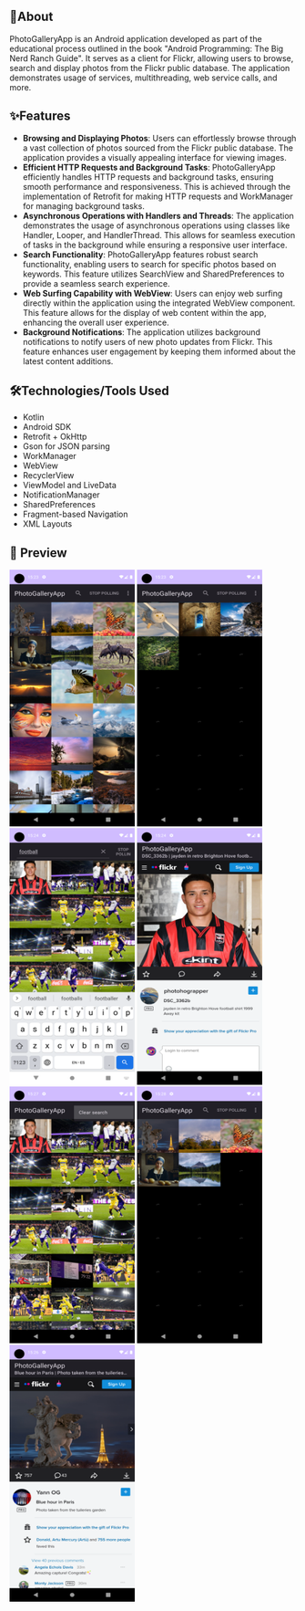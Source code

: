 ## 📝About
PhotoGalleryApp is an Android application developed as part of the educational process outlined in the book "Android Programming: The Big Nerd Ranch Guide". It serves as a client for Flickr, allowing users to browse, search and display photos from the Flickr public database. The application demonstrates usage of services, multithreading, web service calls, and more.

## ✨Features
- **Browsing and Displaying Photos**: Users can effortlessly browse through a vast collection of photos sourced from the Flickr public database. The application provides a visually appealing interface for viewing images.
- **Efficient HTTP Requests and Background Tasks**: PhotoGalleryApp efficiently handles HTTP requests and background tasks, ensuring smooth performance and responsiveness. This is achieved through the implementation of Retrofit for making HTTP requests and WorkManager for managing background tasks.
- **Asynchronous Operations with Handlers and Threads**: The application demonstrates the usage of asynchronous operations using classes like Handler, Looper, and HandlerThread. This allows for seamless execution of tasks in the background while ensuring a responsive user interface.
- **Search Functionality**: PhotoGalleryApp features robust search functionality, enabling users to search for specific photos based on keywords. This feature utilizes SearchView and SharedPreferences to provide a seamless search experience.
- **Web Surfing Capability with WebView**: Users can enjoy web surfing directly within the application using the integrated WebView component. This feature allows for the display of web content within the app, enhancing the overall user experience.
- **Background Notifications**: The application utilizes background notifications to notify users of new photo updates from Flickr. This feature enhances user engagement by keeping them informed about the latest content additions.
  
## 🛠️Technologies/Tools Used
- Kotlin
- Android SDK
- Retrofit + OkHttp
- Gson for JSON parsing
- WorkManager
- WebView
- RecyclerView
- ViewModel and LiveData
- NotificationManager
- SharedPreferences
- Fragment-based Navigation
- XML Layouts

## 👀 Preview
<img src="https://github.com/DenysChaplanov/PhotoGalleryApp/blob/main/screen/1.png" width="220" height="450">  <img src="https://github.com/DenysChaplanov/PhotoGalleryApp/blob/main/screen/2.png" width="220" height="450"> <img src="https://github.com/DenysChaplanov/PhotoGalleryApp/blob/main/screen/3.png" width="220" height="450"> <img src="https://github.com/DenysChaplanov/PhotoGalleryApp/blob/main/screen/4.png" width="220" height="450"> <img src="https://github.com/DenysChaplanov/PhotoGalleryApp/blob/main/screen/5.png" width="220" height="450"> <img src="https://github.com/DenysChaplanov/PhotoGalleryApp/blob/main/screen/6.png" width="220" height="450"> <img src="https://github.com/DenysChaplanov/PhotoGalleryApp/blob/main/screen/7.png" width="220" height="450">
